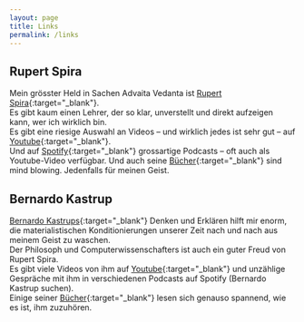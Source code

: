 ```yaml
---
layout: page
title: Links
permalink: /links
---
```


## Rupert Spira
Mein grösster Held in Sachen Advaita Vedanta ist [Rupert Spira](https://rupertspira.com){:target="_blank"}.  
Es gibt kaum einen Lehrer, der so klar, unverstellt und direkt aufzeigen kann, wer ich wirklich bin.  
Es gibt eine riesige Auswahl an Videos – und wirklich jedes ist sehr gut – auf [Youtube](https://www.youtube.com/@rupertspira){:target="_blank"}.  
Und auf [Spotify](https://open.spotify.com/show/3EdAaXLEeLeJD7yGxzDFDz?si=949f5c627c6e4c7d){:target="_blank"} grossartige Podcasts – oft auch als Youtube-Video verfügbar.
Und auch seine [Bücher](https://rupertspira.com/store){:target="_blank"} sind mind blowing. Jedenfalls für meinen Geist.

## Bernardo Kastrup
[Bernardo Kastrups](https://www.bernardokastrup.com){:target="_blank"} Denken und Erklären hilft mir enorm, die materialistischen Konditionierungen unserer Zeit nach und nach aus meinem Geist zu waschen.  
Der Philosoph und Computerwissenschafters ist auch ein guter Freud von Rupert Spira.  
Es gibt viele Videos von ihm auf [Youtube](https://www.youtube.com/@bernardokastrup){:target="_blank"} und unzählige Gespräche mit ihm in verschiedenen Podcasts auf Spotify (Bernardo Kastrup suchen).  
Einige seiner [Bücher](https://www.johnhuntpublishing.com/iff-books/authors/bernardo-kastrup){:target="_blank"} lesen sich genauso spannend, wie es ist, ihm zuzuhören.